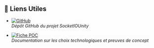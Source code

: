 ## 🔗 Liens Utiles

- [![GitHub](https://img.shields.io/badge/GitHub-SocketIOUnity-blue?logo=github&style=for-the-badge)](https://github.com/itisnajim/SocketIOUnity)  
  *Dépôt GitHub du projet SocketIOUnity*

- [![Fiche POC](https://img.shields.io/badge/Google%20Docs-Fiche%20POC%20Iteration%201-green?logo=google-drive&style=for-the-badge)](https://docs.google.com/document/d/1EAtwIfbZhP10eVwbqY4A8Bh3JxfN-4U8P2OGcPOpuFg/edit?usp=sharing)  
  *Documentation sur les choix technologiques et preuves de concept*
